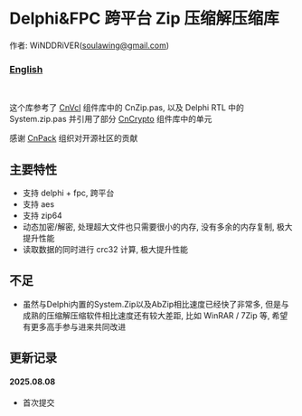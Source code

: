 # Delphi&FPC 跨平台 Zip 压缩解压缩库

作者: WiNDDRiVER(soulawing@gmail.com)

### [English](README.en.md)

<br>

这个库参考了 [CnVcl](https://github.com/cnpack/cnvcl) 组件库中的 CnZip.pas, 以及 Delphi RTL 中的 System.zip.pas
并引用了部分 [CnCrypto](https://gitee.com/cnpack/cncrypto) 组件库中的单元

感谢 [CnPack](https://www.cnpack.org/) 组织对开源社区的贡献



## 主要特性

- 支持 delphi + fpc, 跨平台
- 支持 aes
- 支持 zip64
- 动态加密/解密, 处理超大文件也只需要很小的内存, 没有多余的内存复制, 极大提升性能
- 读取数据的同时进行 crc32 计算, 极大提升性能



## 不足

- 虽然与Delphi内置的System.Zip以及AbZip相比速度已经快了非常多,  但是与成熟的压缩解压缩软件相比速度还有较大差距, 比如 WinRAR / 7Zip 等, 希望有更多高手参与进来共同改进



## 更新记录

#### 2025.08.08
- 首次提交